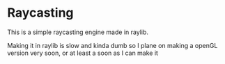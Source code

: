 # Raycasting

This is a simple raycasting engine made in raylib.

Making it in raylib is slow and kinda dumb so I plane on making a openGL version very soon, or at least a soon as I can make it
